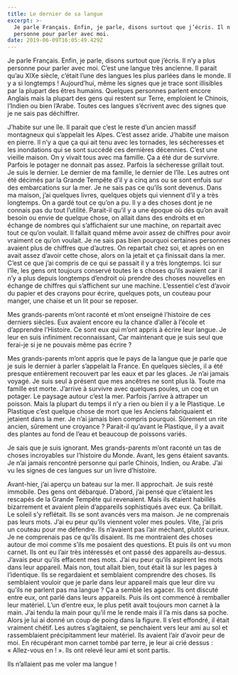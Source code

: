 ```yaml
---
title: Le dernier de sa langue
excerpt: >-
  Je parle Français. Enfin, je parle, disons surtout que j’écris. Il n’y a plus
  personne pour parler avec moi.
date: 2019-06-09T16:05:49.429Z
---
```

Je parle Français. Enfin, je parle, disons surtout que j’écris. Il n’y a plus personne pour parler avec moi. C’est une langue très ancienne. Il parait qu’au XIXe siècle, c’était l’une des langues les plus parlées dans le monde. Il y a si longtemps ! Aujourd’hui, même les signes que je trace sont illisibles par la plupart des êtres humains. Quelques personnes parlent encore Anglais mais la plupart des gens qui restent sur Terre, emploient le Chinois, l’Indien ou bien l’Arabe. Toutes ces langues s’écrivent avec des signes que je ne sais pas déchiffrer.

J’habite sur une île. Il parait que c’est le reste d’un ancien massif montagneux qui s’appelait les Alpes. C’est assez aride. J’habite une maison en pierre. Il n’y a que ça qui ait tenu avec les tornades, les sécheresses et les inondations qui se sont succédé ces dernières décennies. C’est une vieille maison. On y vivait tous avec ma famille. Ça a été dur de survivre. Parfois le potager ne donnait pas assez. Parfois la sécheresse grillait tout. Je suis le dernier. Le dernier de ma famille, le dernier de l’île. Les autres ont été décimés par la Grande Tempête d’il y a cinq ans ou se sont enfuis sur des embarcations sur la mer. Je ne sais pas ce qu’ils sont devenus. Dans ma maison, j’ai quelques livres, quelques objets qui viennent d’il y a très longtemps. On a gardé tout ce qu’on a pu. Il y a des choses dont je ne connais pas du tout l’utilité. Parait-il qu’il y a une époque où dès qu’on avait besoin ou envie de quelque chose, on allait dans des endroits et en échange de nombres qui s’affichaient sur une machine, on repartait avec tout ce qu’on voulait. Il fallait quand même avoir assez de chiffres pour avoir vraiment ce qu’on voulait. Je ne sais pas bien pourquoi certaines personnes avaient plus de chiffres que d’autres. On repartait chez soi, et après on en avait assez d’avoir cette chose, alors on la jetait et ça finissait dans la mer. C’est ce que j’ai compris de ce qui se passait il y a très longtemps. Ici sur l’île, les gens ont toujours conservé toutes le s choses qu’ils avaient car il n’y a plus depuis longtemps d’endroit où prendre des choses nouvelles en échange de chiffres qui s’affichent sur une machine. L’essentiel c’est d’avoir du papier et des crayons pour écrire, quelques pots, un couteau pour manger, une chaise et un lit pour se reposer.

Mes grands-parents m’ont raconté et m’ont enseigné l’histoire de ces derniers siècles. Eux avaient encore eu la chance d’aller à l’école et d’apprendre l’Histoire. Ce sont eux qui m’ont appris à écrire leur langue. Je leur en suis infiniment reconnaissant, Car maintenant que je suis seul que ferai-je si je ne pouvais même pas écrire ?

Mes grands-parents m’ont appris que le pays de la langue que je parle que je suis le dernier à parler s’appelait la France. En quelques siècles, il a été presque entièrement recouvert par les eaux et par les glaces. Je n’ai jamais voyagé. Je suis seul à présent que mes ancêtres ne sont plus là. Toute ma famille est morte. J’arrive à survivre avec quelques poules, un coq et un potager. Le paysage autour c’est la mer. Parfois j’arrive à attraper un poisson. Mais la plupart du temps il n’y a rien ou bien il y a le Plastique. Le Plastique c’est quelque chose de mort que les Anciens fabriquaient et jetaient dans la mer. Je n’ai jamais bien compris pourquoi. Sûrement un rite ancien, sûrement une croyance ? Parait-il qu’avant le Plastique, il y a avait des plantes au fond de l’eau et beaucoup de poissons variés.

Je sais que je suis ignorant. Mes grands-parents m’ont raconté un tas de choses incroyables sur l’histoire du Monde. Avant, les gens étaient savants. Je n’ai jamais rencontré personne qui parle Chinois, Indien, ou Arabe. J’ai vu les signes de ces langues sur un livre d’histoire.

Avant-hier, j’ai aperçu un bateau sur la mer. Il approchait. Je suis resté immobile. Des gens ont débarqué. D’abord, j’ai pensé que c’étaient les rescapés de la Grande Tempête qui revenaient. Mais ils étaient habillés bizarrement et avaient plein d’appareils sophistiqués avec eux. Ça brillait. Le soleil s’y reflétait. Ils se sont avancés vers ma maison. Je ne comprenais pas leurs mots. J’ai eu peur qu’ils viennent voler mes poules. Vite, j’ai pris un couteau pour me défendre. Ils n’avaient pas l’air méchant, plutôt curieux. Je ne comprenais pas ce qu’ils disaient. Ils me montraient des choses autour de moi comme s’ils me posaient des questions. Et puis ils ont vu mon carnet. Ils ont eu l’air très intéressés et ont passé des appareils au-dessus. J’avais peur qu’ils effacent mes mots. J’ai eu peur qu’ils aspirent les mots dans leur appareil. Mais non, tout allait bien, tout était là sur les pages à l’identique. Ils se regardaient et semblaient comprendre des choses. Ils semblaient vouloir que je parle dans leur appareil mais que leur dire vu qu’ils ne parlent pas ma langue ? Ça a semblé les agacer. Ils ont discuté entre eux, ont parlé dans leurs appareils. Puis ils ont commencé à remballer leur matériel. L’un d’entre eux, le plus petit avait toujours mon carnet à la main. J’ai tendu la main pour qu’il me le rende mais il l’a mis dans sa poche. Alors je lui ai donné un coup de poing dans la figure. Il s’est effondré, il était vraiment chétif. Les autres s’agitaient, se penchaient vers leur ami au sol et rassemblaient précipitamment leur matériel. Ils avaient l’air d’avoir peur de moi. En récupérant mon carnet tombé par terre, je leur ai crié dessus : « Allez-vous en ! ». Ils ont relevé leur ami et sont partis.

Ils n’allaient pas me voler ma langue !
